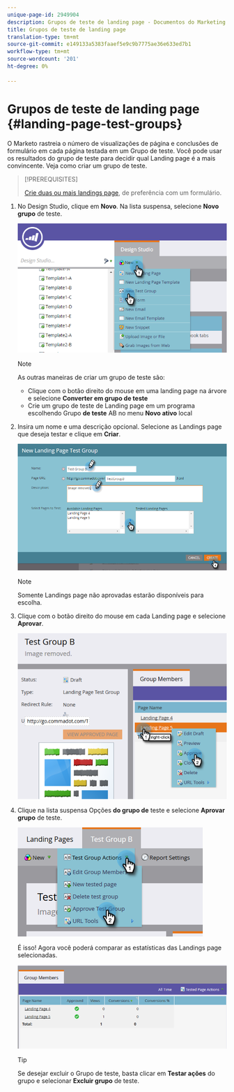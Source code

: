 ```yaml
---
unique-page-id: 2949904
description: Grupos de teste de landing page - Documentos do Marketing - Documentação do produto
title: Grupos de teste de landing page
translation-type: tm+mt
source-git-commit: e149133a5383faaef5e9c9b7775ae36e633ed7b1
workflow-type: tm+mt
source-wordcount: '201'
ht-degree: 0%

---
```



# Grupos de teste de landing page {#landing-page-test-groups}

O Marketo rastreia o número de visualizações de página e conclusões de formulário em cada página testada em um Grupo de teste. Você pode usar os resultados do grupo de teste para decidir qual Landing page é a mais convincente. Veja como criar um grupo de teste.

>[!PREREQUISITES]
>
>[Crie duas ou mais landings page](../../../../getting-started/quick-wins/landing-page-with-a-form.md), de preferência com um formulário.

1. No Design Studio, clique em **Novo**. Na lista suspensa, selecione **Novo grupo** de teste.

   ![](assets/image2015-8-5-13-3a32-3a50.png)

   >[!NOTE]
   >
   >As outras maneiras de criar um grupo de teste são:
   >
   >    
   >    
   >    * Clique com o botão direito do mouse em uma landing page na árvore e selecione **Converter em grupo de teste**
   >    * Crie um grupo de teste de Landing page em um programa escolhendo Grupo **de teste** AB no menu **Novo ativo** local


1. Insira um nome e uma descrição opcional. Selecione as Landings page que deseja testar e clique em **Criar**.

   ![](assets/image2015-8-5-13-3a39-3a10.png)

   >[!NOTE]
   >
   >Somente Landings page não aprovadas estarão disponíveis para escolha.

1. Clique com o botão direito do mouse em cada Landing page e selecione **Aprovar**.

   ![](assets/three-1.png)

1. Clique na lista suspensa Opções **do grupo de** teste e selecione **Aprovar grupo** de teste.

   ![](assets/four-1.png)

   É isso! Agora você poderá comparar as estatísticas das Landings page selecionadas.

   ![](assets/five.png)

   >[!TIP]
   >
   >Se desejar excluir o Grupo de teste, basta clicar em **Testar ações** do grupo e selecionar **Excluir grupo** de teste.

